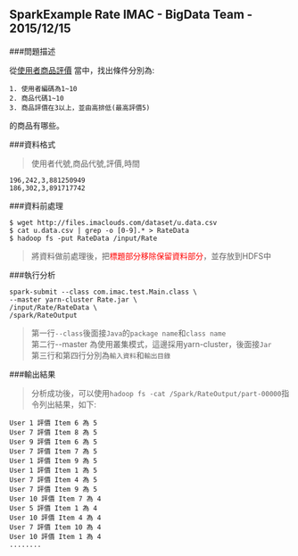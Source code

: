 ﻿## SparkExample Rate  IMAC - BigData Team - 2015/12/15

###問題描述

從[使用者商品評價](http://files.imaclouds.com/dataset/u.data.csv) 當中，找出條件分別為:
```
1. 使用者編碼為1~10
2. 商品代碼1~10
3. 商品評價在3以上，並由高排低(最高評價5)
```
的商品有哪些。

###資料格式

>使用者代號,商品代號,評價,時間

```
196,242,3,881250949
186,302,3,891717742
```

###資料前處理

```
$ wget http://files.imaclouds.com/dataset/u.data.csv
$ cat u.data.csv | grep -o [0-9].* > RateData
$ hadoop fs -put RateData /input/Rate
```
>將資料做前處理後，把<font color="red">標題部分移除保留資料部分</font>，並存放到HDFS中

###執行分析

```
spark-submit --class com.imac.test.Main.class \
--master yarn-cluster Rate.jar \
/input/Rate/RateData \
/spark/RateOutput
```
> 第一行```--class```後面接```Java```的```package name```和```class name```  
> 第二行--master 為使用叢集模式，這邊採用yarn-cluster，後面接```Jar```  
> 第三行和第四行分別為```輸入資料```和```輸出目錄```

###輸出結果
>分析成功後，可以使用```hadoop fs -cat /Spark/RateOutput/part-00000```指令列出結果，如下:

```
User 1 評價 Item 6 為 5
User 7 評價 Item 8 為 5
User 9 評價 Item 6 為 5
User 7 評價 Item 7 為 5
User 1 評價 Item 9 為 5
User 1 評價 Item 1 為 5
User 7 評價 Item 4 為 5
User 7 評價 Item 9 為 5
User 10 評價 Item 7 為 4
User 5 評價 Item 1 為 4
User 10 評價 Item 4 為 4
User 7 評價 Item 10 為 4
User 10 評價 Item 1 為 4
........
```
